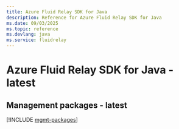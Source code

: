 ```yaml
---
title: Azure Fluid Relay SDK for Java
description: Reference for Azure Fluid Relay SDK for Java
ms.date: 09/03/2025
ms.topic: reference
ms.devlang: java
ms.service: fluidrelay
---
```

# Azure Fluid Relay SDK for Java - latest

## Management packages - latest
[!INCLUDE [mgmt-packages](fluid-relay-mgmt-index.md)]